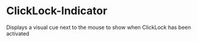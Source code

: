 # ClickLock-Indicator
Displays a visual cue next to the mouse to show when ClickLock has been activated
